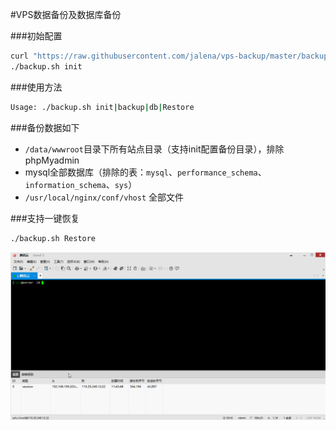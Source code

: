 #VPS数据备份及数据库备份

###初始配置
```bash
curl "https://raw.githubusercontent.com/jalena/vps-backup/master/backup.sh" -O backup.sh && chmod +x backup.sh
./backup.sh init
```
###使用方法
```bash
Usage: ./backup.sh init|backup|db|Restore
```
###备份数据如下
* `/data/wwwroot`目录下所有站点目录（支持init配置备份目录），排除phpMyadmin
* mysql全部数据库（排除的表：`mysql`、`performance_schema`、`information_schema`、`sys`）
* `/usr/local/nginx/conf/vhost` 全部文件

###支持一键恢复
```Bash 
./backup.sh Restore
```

![demo](asset/backup.gif)